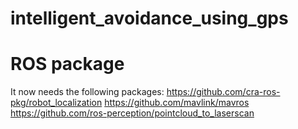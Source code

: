 # intelligent_avoidance_using_gps
# ROS package
It now needs the following packages: 
https://github.com/cra-ros-pkg/robot_localization
https://github.com/mavlink/mavros
https://github.com/ros-perception/pointcloud_to_laserscan

